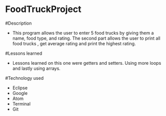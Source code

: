 # FoodTruckProject

#Description
* This program allows the user to enter 5 food trucks by giving them a name, food type, and rating.
The second part allows the user to print all food trucks , get average rating and print the highest rating.

#Lessons learned
* Lessons learned on this one were getters and setters. Using more loops and lastly using arrays.

#Technology used
* Eclipse
* Google
* Atom
* Terminal
* Git
